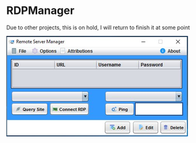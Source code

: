 # RDPManager

Due to other projects, this is on hold, I will return to finish it at some point



![Beta GUI](RDPClient.PNG)


